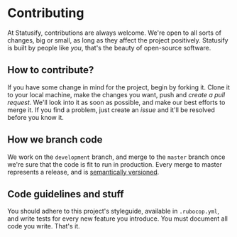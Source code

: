 # Contributing

At Statusify, contributions are always welcome. We're open to all sorts of changes, big or small, as long as they affect the project positively. Statusify is built by people like *you*, that's the beauty of open-source software.

## How to contribute?

If you have some change in mind for the project, begin by forking it. Clone it to your local machine, make the changes you want, push and *create a pull request*. We'll look into it as soon as possible, and make our best efforts to merge it. If you find a problem, just create an *issue* and it'll be resolved before you know it.

## How we branch code

We work on the `development` branch, and merge to the `master` branch once we're sure that the code is fit to run in production. Every merge to master represents a release, and is [semantically versioned](http://semver.org/).

## Code guidelines and stuff

You should adhere to this project's styleguide, available in `.rubocop.yml`, and write tests for every new feature you introduce. You must document all code you write. That's it.
